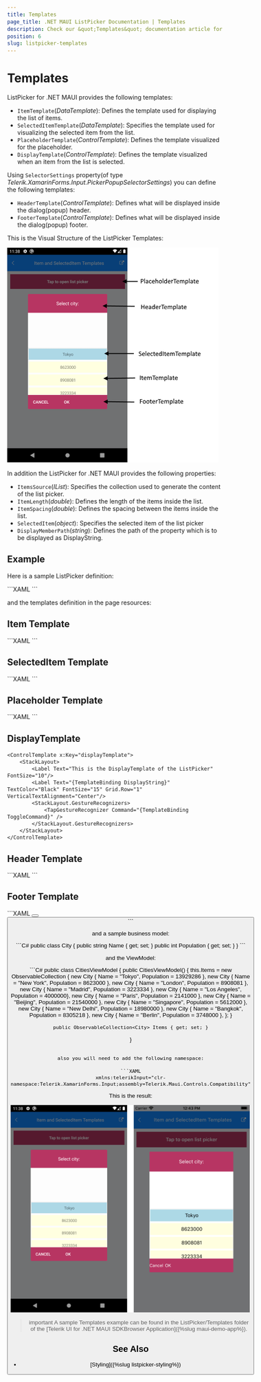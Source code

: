 ```yaml
---
title: Templates
page_title: .NET MAUI ListPicker Documentation | Templates
description: Check our &quot;Templates&quot; documentation article for Telerik ListPicker for .NET MAUI.
position: 6
slug: listpicker-templates
---
```


# Templates

ListPicker for .NET MAUI provides the following templates:

* `ItemTemplate`(*DataTemplate*): Defines the template used for displaying the list of items.
* `SelectedItemTemplate`(*DataTemplate*): Specifies the template used for visualizing the selected item from the list.
* `PlaceholderTemplate`(*ControlTemplate*): Defines the template visualized for the placeholder.  
* `DisplayTemplate`(*ControlTemplate*): Defines the template visualized when an item from the list is selected.

Using `SelectorSettings` property(of type *Telerik.XamarinForms.Input.PickerPopupSelectorSettings*) you can define the following templates:

* `HeaderTemplate`(*ControlTemplate*): Defines what will be displayed inside the dialog(popup) header.
* `FooterTemplate`(*ControlTemplate*): Defines what will be displayed inside the dialog(popup) footer.

This is the Visual Structure of the ListPicker Templates:

![ListPicker Visual Structure](images/listpicker_visual_structure_templates.png)

In addition the ListPicker for .NET MAUI provides the following properties:

* `ItemsSource`(*IList*): Specifies the collection used to generate the content of the list picker.
* `ItemLength`(*double*): Defines the length of the items inside the list.
* `ItemSpacing`(*double*): Defines the spacing between the items inside the list.
* `SelectedItem`(*object*): Specifies the selected item of the list picker
* `DisplayMemberPath`(*string*): Defines the path of the property which is to be displayed as DisplayString.

## Example

Here is a sample ListPicker definition:

<snippet id='listpicker-features-templates' />
```XAML
<telerikInput:RadListPicker PlaceholderTemplate="{StaticResource placeholderTemplate}"
							ItemTemplate="{StaticResource itemTemplate}"
							SelectedItemTemplate="{StaticResource selectedItemTemplate}"
							ItemLength="40"
							ItemSpacing="4"
							ItemsSource="{Binding Items}"
							DisplayMemberPath="Name"
							x:Name="listPicker">
	<telerikInput:RadListPicker.BindingContext>
		<local:CitiesViewModel/>
	</telerikInput:RadListPicker.BindingContext>
	<telerikInput:RadListPicker.SelectorSettings>
		<telerikInput:PickerPopupSelectorSettings HeaderTemplate="{StaticResource headerTemplate}"
												  FooterTemplate="{StaticResource footerTemplate}"/>
	</telerikInput:RadListPicker.SelectorSettings>
</telerikInput:RadListPicker>
```

and the templates definition in the page resources:

## Item Template

<snippet id='listpicker-features-itemtemplate' />
```XAML
<DataTemplate x:Key="itemTemplate">
	<Label Text="{Binding Population}"
		   BackgroundColor="LightYellow"
		   HorizontalTextAlignment="Center"
		   VerticalTextAlignment="Center"/>
</DataTemplate>
```

## SelectedItem Template

<snippet id='listpicker-features-selecteditemtemplate' />
```XAML
<DataTemplate x:Key="selectedItemTemplate">
	<Label Text="{Binding Name}"
		   BackgroundColor="LightBlue"
		   HorizontalTextAlignment="Center"
		   VerticalTextAlignment="Center"/>
</DataTemplate>
```

## Placeholder Template

<snippet id='listpicker-features-placeholdertemplate' />
```XAML
<ControlTemplate x:Key="placeholderTemplate">
	<Label Text="Tap to open list picker"
		   FontAttributes="Bold"
		   TextColor="White"
		   BackgroundColor="#B73562"
		   HeightRequest="50"
		   VerticalTextAlignment="Center"
		   HorizontalTextAlignment="Center">
		<Label.GestureRecognizers>
			<TapGestureRecognizer Command="{TemplateBinding ToggleCommand}" />
		</Label.GestureRecognizers>
	</Label>
</ControlTemplate>
```

## DisplayTemplate

```XAML
<ControlTemplate x:Key="displayTemplate">
	<StackLayout>
		<Label Text="This is the DisplayTemplate of the ListPicker" FontSize="10"/>
		<Label Text="{TemplateBinding DisplayString}" TextColor="Black" FontSize="15" Grid.Row="1" VerticalTextAlignment="Center"/>
		<StackLayout.GestureRecognizers>
			<TapGestureRecognizer Command="{TemplateBinding ToggleCommand}" />
		</StackLayout.GestureRecognizers>
	</StackLayout>
</ControlTemplate>
```

## Header Template

<snippet id='listpicker-features-headertemplate' />
```XAML
<ControlTemplate x:Key="headerTemplate">
	<Label Text="Select city:"
		   TextColor="White"
		   FontSize="16"
		   VerticalTextAlignment="Center"
		   HorizontalTextAlignment="Center"
		   BackgroundColor="#B73562"/>
</ControlTemplate>
```

## Footer Template

<snippet id='listpicker-features-footertemplate' />
```XAML
<ControlTemplate x:Key="footerTemplate">
	<StackLayout Orientation="Horizontal" Spacing="0" HorizontalOptions="FillAndExpand" BackgroundColor="#B73562">
		<Button Text="Cancel"
				TextColor="White"
				BackgroundColor="Transparent"
				Command="{TemplateBinding CancelCommand}" />
		<Button Text="OK"
				TextColor="White"
				BackgroundColor="Transparent"
				Command="{TemplateBinding AcceptCommand}" />
	</StackLayout>
</ControlTemplate>
```

and a sample business model:

<snippet id='listpicker-features-businessmodel' />
```C#
public class City
{
	public string Name { get; set; }
	public int Population { get; set; }
}
```

and the ViewModel:

<snippet id='listpicker-features-viewmodel' />
```C#
public class CitiesViewModel
{
	public CitiesViewModel()
	{
		this.Items = new ObservableCollection<City>
		{
			new City { Name = "Tokyo", Population = 13929286 },
			new City { Name = "New York", Population = 8623000 },
			new City { Name = "London", Population = 8908081 },
			new City { Name = "Madrid", Population = 3223334 },
			new City { Name = "Los Angeles", Population = 4000000},
			new City { Name = "Paris", Population = 2141000 },
			new City { Name = "Beijing", Population = 21540000 },
			new City { Name = "Singapore", Population = 5612000 },
			new City { Name = "New Delhi", Population = 18980000 },
			new City { Name = "Bangkok", Population = 8305218 },
			new City { Name = "Berlin", Population = 3748000 },
		};
	}

	public ObservableCollection<City> Items { get; set; }
}
```

also you will need to add the following namespace:

```XAML
xmlns:telerikInput="clr-namespace:Telerik.XamarinForms.Input;assembly=Telerik.Maui.Controls.Compatibility"
```

This is the result:

![ListPicker Templates](images/listpicker_templates.png)

>important A sample Templates example can be found in the ListPicker/Templates folder of the [Telerik UI for .NET MAUI SDKBrowser Application]({%slug maui-demo-app%}).

## See Also

- [Styling]({%slug listpicker-styling%})
